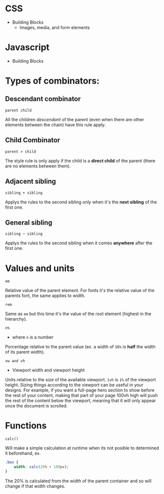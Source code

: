 # CSS
- Building Blocks
    - Images, media, and form elements

# Javascript
- Building Blocks


# Types of combinators:

## Descendant combinator 

    parent child

All the children _descendant_ of the parent (even when there are other elements between the chain) have this rule apply.

## Child Combinator

    parent > child

The style rule is only apply if the child is a **direct child** of the parent (there are no elements between them).


## Adjacent sibling

    sibling + sibling

Applys the rules to the second sibling only when it's the **next sibling** of the first one.

## General sibling

    sibling ~ sibling

Applys the rules to the second sibling when it comes **anywhere** after the first one.

# Values and units

    em

Relative value of the parent element. For fonts it's the relative value of the parents font, the same applies to width.

    rem

Same as `em` but this time it's the value of the root element (highest in the hierarchy).

    n%

- where `n` is a number

Porcentage relative to the parent value (ex. a width of `50%` is **half** the width of its parent width).


    vw and vh
- Viewport width and viewport height

Units relative to the size of the available viewport. `1vh` is `1%` of the viewport height. Sizing things according to the viewport can be useful in your designs. For example, if you want a full-page hero section to show before the rest of your content, making that part of your page 100vh high will push the rest of the content below the viewport, meaning that it will only appear once the document is scrolled.

# Functions

    calc()

Will make a simple calculation at runtime when its not posible to determined it beforehand, ex.

```css
.box {
    width: calc(20% + 100px);
}
```

The 20% is calculated from the width of the parent container and so will change if that width changes.